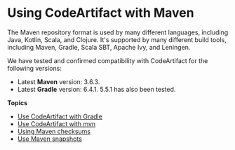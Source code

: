 # Using CodeArtifact with Maven<a name="using-maven"></a>

The Maven repository format is used by many different languages, including Java, Kotlin, Scala, and Clojure\. It's supported by many different build tools, including Maven, Gradle, Scala SBT, Apache Ivy, and Leningen\. 

We have tested and confirmed compatibility with CodeArtifact for the following versions:
+ Latest **Maven** version: 3\.6\.3\.
+ Latest **Gradle** version: 6\.4\.1\. 5\.5\.1 has also been tested\.

**Topics**
+ [Use CodeArtifact with Gradle](maven-gradle.md)
+ [Use CodeArtifact with mvn](maven-mvn.md)
+ [Using Maven checksums](maven-checksums.md)
+ [Use Maven snapshots](maven-snapshots.md)